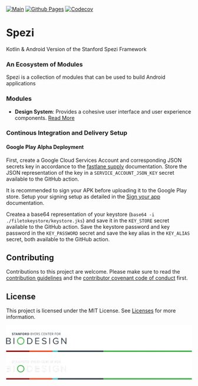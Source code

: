 [![Main](https://github.com/StanfordSpezi/SpeziKt/actions/workflows/main.yml/badge.svg)](https://github.com/StanfordSpezi/SpeziKt/actions/workflows/main.yml)
[![Github Pages](https://github.com/StanfordSpezi/SpeziKt/actions/workflows/pages/pages-build-deployment/badge.svg?branch=gh-pages)](https://github.com/StanfordSpezi/SpeziKt/actions/workflows/pages/pages-build-deployment)
[![Codecov](https://codecov.io/gh/StanfordSpezi/SpeziKt/branch/main/graph/badge.svg)](https://app.codecov.io/gh/StanfordSpezi/SpeziKt)


# Spezi

Kotlin &amp; Android Version of the Stanford Spezi Framework


### An Ecosystem of Modules

Spezi is a collection of modules that can be used to build Android applications


### Modules

- **Design System**: Provides a cohesive user interface and user experience
  components. [Read More](./core/design/README.md)


### Continous Integration and Delivery Setup

#### Google Play Alpha Deployment

First, create a Google Cloud Services Account and corresponding JSON secrets key in accordance to the [fastlane supply](https://docs.fastlane.tools/actions/supply/) documentation. Store the JSON representation of the key in a `SERVICE_ACCOUNT_JSON_KEY` secret available to the GitHub action.

It is recommended to sign your APK before uploading it to the Google Play store. Setup your signing setup as detailed in the [Sign your app](https://developer.android.com/studio/publish/app-signing.html) documentation.

Createa a base64 representation of your keystore (`base64 -i ./filetokeystore/keystore.jks`) and save it in the `KEY_STORE` secret available to the GitHub action. Save the keystore password and key password in the `KEY_PASSWORD` secret and save the key alias in the `KEY_ALIAS` secret, both available to the GitHub action.


## Contributing

Contributions to this project are welcome. Please make sure to read the [contribution guidelines](https://github.com/StanfordSpezi/.github/blob/main/CONTRIBUTING.md) and the [contributor covenant code of conduct](https://github.com/StanfordSpezi/.github/blob/main/CODE_OF_CONDUCT.md) first.


## License

This project is licensed under the MIT License. See [Licenses](https://github.com/StanfordSpezi/Spezi/tree/main/LICENSES) for more information.

![Spezi Footer](https://raw.githubusercontent.com/StanfordSpezi/.github/main/assets/Footer.png#gh-light-mode-only)
![Spezi Footer](https://raw.githubusercontent.com/StanfordSpezi/.github/main/assets/Footer~dark.png#gh-dark-mode-only)
